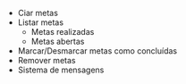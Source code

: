 - Ciar metas
- Listar metas
  - Metas realizadas
  - Metas abertas
- Marcar/Desmarcar metas como concluídas
- Remover metas
- Sistema de mensagens
